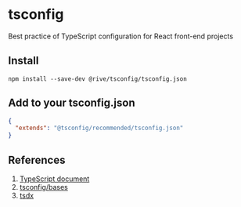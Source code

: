 # tsconfig

Best practice of TypeScript configuration for React front-end projects

## Install

```
npm install --save-dev @rive/tsconfig/tsconfig.json
```

## Add to your tsconfig.json

```json
{
  "extends": "@tsconfig/recommended/tsconfig.json"
}
```

## References

1. [TypeScript document](https://www.typescriptlang.org/tsconfig)
2. [tsconfig/bases](https://github.com/tsconfig/bases)
3. [tsdx](https://github.com/formium/tsdx)
